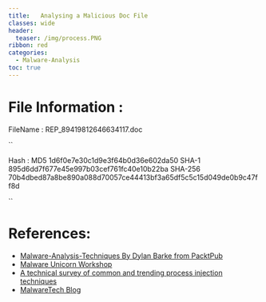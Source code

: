 ```yaml
---
title:   Analysing a Malicious Doc File
classes: wide
header:
  teaser: /img/process.PNG
ribbon: red
categories:
  - Malware-Analysis
toc: true
---
```


# File Information :
FileName : REP_89419812646634117.doc

``

Hash :
	MD5		1d6f0e7e30c1d9e3f64b0d36e602da50
	SHA-1		895d6dd7f677e45e997b03cef761fc40e10b22ba
	SHA-256	70b4dbed87a8be890a088d70057ce44413bf3a65df5c5c15d049de0b9c47ff8d
	
``




# References:

* [Malware-Analysis-Techniques By Dylan Barke from PacktPub](https://www.packtpub.com/product/malware-analysis-techniques/9781839212277)
* [Malware Unicorn Workshop](https://malwareunicorn.org/workshops/peinjection.html#3)
* [A technical survey of common and trending process injection techniques](https://www.elastic.co/blog/ten-process-injection-techniques-technical-survey-common-and-trending-process)
* [MalwareTech Blog](https://www.malwaretech.com/2013/11/portable-executable-injection-for.html)











 



